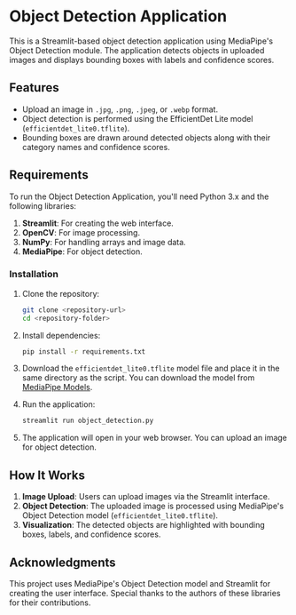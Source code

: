# Object Detection Application

This is a Streamlit-based object detection application using MediaPipe's Object Detection module. The application detects objects in uploaded images and displays bounding boxes with labels and confidence scores.

## Features

- Upload an image in `.jpg`, `.png`, `.jpeg`, or `.webp` format.
- Object detection is performed using the EfficientDet Lite model (`efficientdet_lite0.tflite`).
- Bounding boxes are drawn around detected objects along with their category names and confidence scores.

## Requirements

To run the Object Detection Application, you'll need Python 3.x and the following libraries:

1. **Streamlit**: For creating the web interface.
2. **OpenCV**: For image processing.
3. **NumPy**: For handling arrays and image data.
4. **MediaPipe**: For object detection.

### Installation

1. Clone the repository:
    ```bash
    git clone <repository-url>
    cd <repository-folder>
    ```

2. Install dependencies:
    ```bash
    pip install -r requirements.txt
    ```

3. Download the `efficientdet_lite0.tflite` model file and place it in the same directory as the script. You can download the model from [MediaPipe Models](https://google.github.io/mediapipe/solutions/vision/object_detection.html).

4. Run the application:
    ```bash
    streamlit run object_detection.py
    ```

5. The application will open in your web browser. You can upload an image for object detection.

## How It Works

1. **Image Upload**: Users can upload images via the Streamlit interface.
2. **Object Detection**: The uploaded image is processed using MediaPipe's Object Detection model (`efficientdet_lite0.tflite`).
3. **Visualization**: The detected objects are highlighted with bounding boxes, labels, and confidence scores.

## Acknowledgments

This project uses MediaPipe's Object Detection model and Streamlit for creating the user interface. Special thanks to the authors of these libraries for their contributions.

